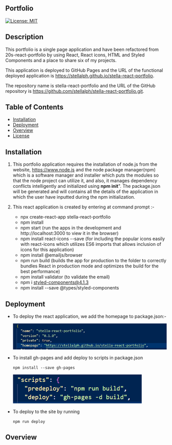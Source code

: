 ## Portfolio

[![License: MIT](https://img.shields.io/badge/License-MIT-yellow.svg)](https://opensource.org/licenses/MIT)

## Description

This portfolio is a single page application and have been refactored from 20s-react-portfolio by using React, React icons, HTML and Styled Components and a place to share six of my projects.

This application is deployed to GitHub Pages and the URL of the functional deployed application is https://stellalph.github.io/stella-react-portfolio.

The repository name is stella-react-portfolio and the URL of the GitHub repository is https://github.com/stellalph/stella-react-portfolio.git.

## Table of Contents

- [Installation](#installation)
- [Deployment](#deployment)
- [Overview](#overview)
- [License](#license)

## Installation

1.  This portfolio application requires the installation of node.js from the website, https://www.node.js and the node package manager(npm) which is a software manager and installer which puts the modules so that the node project can utilize it, and also, it manages dependency conflicts intelligently and initialized using **npm init**". The package.json will be generated and will contains all the details of the application in which the user have inputted during the npm initialization.

2.  This react application is created by entering at command prompt :-

    - npx create-react-app stella-react-portfolio
    - npm install
    - npm start (run the apps in the development and http://localhost:3000 to view it in the browser)
    - npm install react-icons --save (for including the popular icons easily with react-icons which utilizes ES6 imports that allows inclusion of icons    for this application)
    - npm install @emailjs/browser
    - npm run build (builds the app for production to the folder to correctly bundles React in production mode and optimizes the build for the best performance)
    - npm install validator (to validate the email)
    - npm i styled-components@4.1.3
    - npm install --save @types/styled-components

## Deployment

- To deploy the react application, we add the homepage to package.json:-

  ![alt text](./src/assets/images/img00.jpg)

- To install gh-pages and add deploy to scripts in package.json

  ```
  npm install --save gh-pages
  ```

  ![alt text](./src/assets/images/img02.png)

- To deploy to the site by running

  ```
  npm run deploy
  ```    
## Overview


